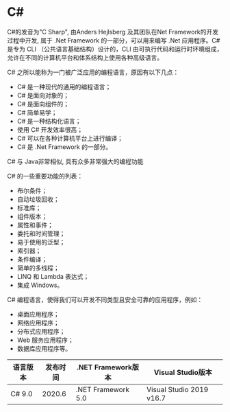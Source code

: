 # C# 

C#的发音为"C Sharp", 由Anders Hejlsberg 及其团队在Net Framework的开发过程中开发, 属于 .Net Framework 的一部分，可以用来编写 .Net 应用程序。C# 是专为 CLI （公共语言基础结构）设计的，CLI 由可执行代码和运行时环境组成，允许在不同的计算机平台和体系结构上使用各种高级语言。

C# 之所以能称为一门被广泛应用的编程语言，原因有以下几点：

- C# 是一种现代的通用的编程语言；
- C# 是面向对象的；
- C# 是面向组件的；
- C# 简单易学；
- C# 是一种结构化语言；
- 使用 C# 开发效率很高；
- C# 可以在各种计算机平台上进行编译；
- C# 是 .Net Framework 的一部分。

C# 与 Java非常相似, 具有众多非常强大的编程功能

C# 的一些重要功能的列表：

- 布尔条件；
- 自动垃圾回收；
- 标准库；
- 组件版本；
- 属性和事件；
- 委托和时间管理；
- 易于使用的泛型；
- 索引器；
- 条件编译；
- 简单的多线程；
- LINQ 和 Lambda 表达式；
- 集成 Windows。

C# 编程语言，使得我们可以开发不同类型且安全可靠的应用程序，例如：

- 桌面应用程序；
- 网络应用程序；
- 分布式应用程序；
- Web 服务应用程序；
- 数据库应用程序等。

| 语言版本 | 发布时间 | .NET Framework版本 | Visual Studio版本        |
| -------- | -------- | ------------------ | ------------------------ |
| C# 9.0   | 2020.6   | .NET Framework 5.0 | Visual Studio 2019 v16.7 |
